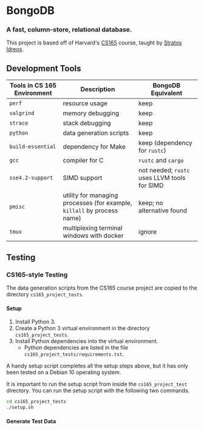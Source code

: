 # BongoDB
### A fast, column-store, relational database.

This project is based off of Harvard's [CS165](http://daslab.seas.harvard.edu/classes/cs165/) course, taught by [Stratos Idreos](https://stratos.seas.harvard.edu/).

## Development Tools

| Tools in CS 165 Environment | Description | BongoDB Equivalent
|-|-|-|
| `perf` | resource usage | keep |
| `valgrind`| memory debugging | keep |
| `strace` | stack debugging | keep |
| `python` | data generation scripts | keep |
| `build-essential`| dependency for Make | keep (dependency for `rustc`) |
| `gcc`| compiler for C | `rustc` and `cargo` |
| `sse4.2-support`| SIMD support | not needed; `rustc` uses LLVM tools for SIMD |
| `pmisc`| utility for managing processes (for example, `killall` by process name) | keep; no alternative found |
| `tmux`| multiplexing terminal windows with docker | ignore |

## Testing

### CS165-style Testing

The data generation scripts from the CS165 course project are copied to the directory `cs165_project_tests`.

#### Setup
1. Install Python 3.
1. Create a Python 3 virtual environment in the directory `cs165_project_tests`.
1. Install Python dependencies into the virtual environment.
    - Python dependencies are listed in the file `cs165_project_tests/requirements.txt`.

A handy setup script completes all the setup steps above, but it has only been tested on a Debian 10 operating system.

It is important to run the setup script from inside the `cs165_project_test` directory. You can run the setup script with the following two commands.
```bash
cd cs165_project_tests
./setup.sh
```

#### Generate Test Data

